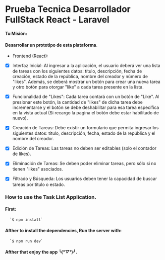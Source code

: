 # Prueba Tecnica Desarrollador FullStack React - Laravel


   **Tu Misión:**
#### Desarrollar un prototipo de esta plataforma.

 - Frontend (React):
- [x]  Interfaz Inicial: Al ingresar a la aplicación, el usuario deberá ver una lista de tareas con
      los siguientes datos: título, descripción, fecha de creación, estado de la república,
      nombre del creador y número de "likes". Además, se deberá mostrar un botón para
      crear una nueva tarea y otro botón para otorgar "like" a cada tarea presente en la lista.


- [x]  Funcionalidad de "Likes": Cada tarea contará con un botón de "Like". Al presionar este
      botón, la cantidad de "likes" de dicha tarea debe incrementarse y el botón se debe
      deshabilitar para esa tarea específica en la vista actual (Si recargo la pagina el botón
      debe estar habilitado de nuevo).

- [x]  Creación de Tareas: Debe existir un formulario que permita ingresar los siguientes
      datos: título, descripción, fecha, estado de la república y el nombre del creador.

- [x]  Edición de Tareas: Las tareas no deben ser editables (solo el contador de likes).

- [x]  Eliminación de Tareas: Se deben poder eliminar tareas, pero sólo si no tienen "likes"
      asociados.

- [x]  Filtrado y Búsqueda: Los usuarios deben tener la capacidad de buscar tareas por título o estado.



### How to use the Task List Application.

#### First: 
      `$ npm install`


#### Afther to install the dependencies, Run the server with: 
      `$ npm run dev`

#### Afther that enjoy the app ╰(*°▽°*)╯.

